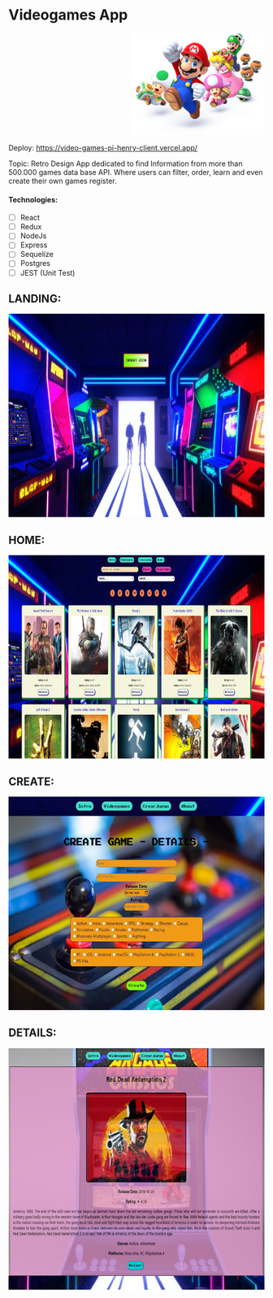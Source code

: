 # Videogames App

<p align="right">
  <img height="200" src="./videogame.png" />
</p>

Deploy: https://video-games-pi-henry-client.vercel.app/

Topic: Retro Design App dedicated to find Information from more than 500.000 games data base API.
       Where users can filter, order, learn and even create their own games register.

#### Technologies:

- [ ] React
- [ ] Redux
- [ ] NodeJs
- [ ] Express
- [ ] Sequelize
- [ ] Postgres
- [ ] JEST (Unit Test)

## LANDING:

<p>
  <img height="400" src="./Intro.jpg" />
</p>

## HOME:

<p>
  <img height="400" src="./home.jpg" />
</p>

## CREATE:

<p>
  <img height="420" src="./Create.jpg" />
</p>

## DETAILS:

<p>
  <img height="475" src="./DetailsGit.jpg" />
</p>

